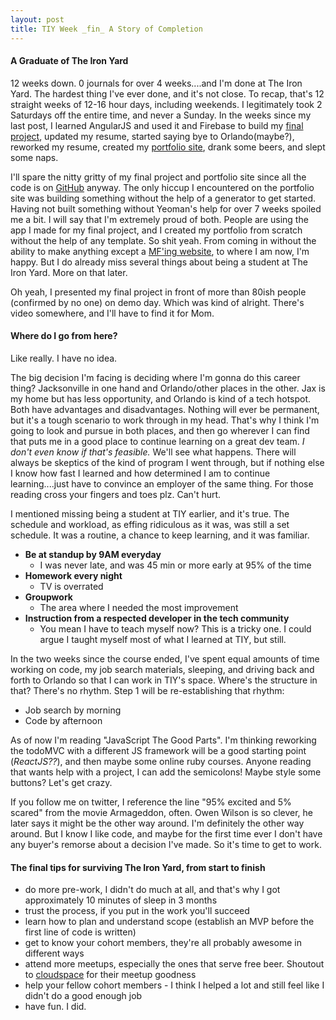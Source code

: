 ```yaml
---
layout: post
title: TIY Week _fin_ A Story of Completion
---
```


#### A Graduate of The Iron Yard

12 weeks down. 0 journals for over 4 weeks....and I'm done at The Iron Yard. The hardest thing I've ever done, and it's not close. To recap, that's 12 straight weeks of 12-16 hour days, including weekends. I legitimately took 2 Saturdays off the entire time, and never a Sunday. In the weeks since my last post, I learned AngularJS and used it and Firebase to build my [final project](https://iron-pong.firebaseapp.com), updated my resume, started saying bye to Orlando(maybe?), reworked my resume, created my [portfolio site](https://sjoyal.github.io), drank some beers, and slept some naps.

I'll spare the nitty gritty of my final project and portfolio site since all the code is on [GitHub](https://github.com/sjoyal) anyway. The only hiccup I encountered on the portfolio site was building something without the help of a generator to get started. Having not built something without Yeoman's help for over 7 weeks spoiled me a bit. I will say that I'm extremely proud of both. People are using the app I made for my final project, and I created my portfolio from scratch without the help of any template. So shit yeah. From coming in without the ability to make anything except a [MF'ing website](motherfuckingwebsite.com), to where I am now, I'm happy. But I do already miss several things about being a student at The Iron Yard. More on that later.

Oh yeah, I presented my final project in front of more than 80ish people (confirmed by no one) on demo day. Which was kind of alright. There's video somewhere, and I'll have to find it for Mom.

#### Where do I go from here?

Like really. I have no idea.

The big decision I'm facing is deciding where I'm gonna do this career thing? Jacksonville in one hand and Orlando/other places in the other. Jax is my home but has less opportunity, and Orlando is kind of a tech hotspot. Both have advantages and disadvantages. Nothing will ever be permanent, but it's a tough scenario to work through in my head. That's why I think I'm going to look and pursue in both places, and then go wherever I can find that puts me in a good place to continue learning on a great dev team. _I don't even know if that's feasible._ We'll see what happens. There will always be skeptics of the kind of program I went through, but if nothing else I know how fast I learned and how determined I am to continue learning....just have to convince an employer of the same thing. For those reading cross your fingers and toes plz. Can't hurt.

I mentioned missing being a student at TIY earlier, and it's true. The schedule and workload, as effing ridiculous as it was, was still a set schedule. It was a routine, a chance to keep learning, and it was familiar.

  * **Be at standup by 9AM everyday**
    * I was never late, and was 45 min or more early at 95% of the time
  * **Homework every night**
    * TV is overrated
  * **Groupwork**
    * The area where I needed the most improvement
  * **Instruction from a respected developer in the tech community**
    * You mean I have to teach myself now? This is a tricky one. I could argue I taught myself most of what I learned at TIY, but still.

In the two weeks since the course ended, I've spent equal amounts of time working on code, my job search materials, sleeping, and driving back and forth to Orlando so that I can work in TIY's space. Where's the structure in that? There's no rhythm. Step 1 will be re-establishing that rhythm:

  * Job search by morning
  * Code by afternoon

As of now I'm reading "JavaScript The Good Parts". I'm thinking reworking the todoMVC with a different JS framework will be a good starting point (_ReactJS??_), and then maybe some online ruby courses. Anyone reading that wants help with a project, I can add the semicolons! Maybe style some buttons? Let's get crazy.

If you follow me on twitter, I reference the line "95% excited and 5% scared" from the movie Armageddon, often. Owen Wilson is so clever, he later says it might be the other way around. I'm definitely the other way around. But I know I like code, and maybe for the first time ever I don't have any buyer's remorse about a decision I've made. So it's time to get to work.

#### The final tips for surviving The Iron Yard, from start to finish
 * do more pre-work, I didn't do much at all, and that's why I got approximately 10 minutes of sleep in 3 months
 * trust the process, if you put in the work you'll succeed
 * learn how to plan and understand scope (establish an MVP before the first line of code is written)
 * get to know your cohort members, they're all probably awesome in different ways
 * attend more meetups, especially the ones that serve free beer. Shoutout to [cloudspace](http://cloudspace.com) for their meetup goodness
 * help your fellow cohort members - I think I helped a lot and still feel like I didn't do a good enough job
 * have fun. I did.
